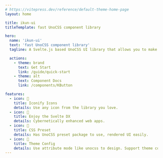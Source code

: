 ```yaml
---
# https://vitepress.dev/reference/default-theme-home-page
layout: home

title: ikun-ui
titleTemplate: fast UnoCSS component library

hero:
  name: 'ikun-ui'
  text: 'fast UnoCSS component library'
  tagline: A Svelte.js based UnoCSS UI library that allows you to make websites

  actions:
    - theme: brand
      text: Get Start
      link: /guide/quick-start
    - theme: alt
      text: Component Docs
      link: /components/KButton

features:
  - icon: 🎤
    title: Iconify Icons
    details: Use any icon from the library you love.
  - icon: 💃
    title: Enjoy the Svelte DX
    details: Cybernetically enhanced web apps.
  - icon: 🤟
    title: CSS Preset
    details: Has UnoCSS preset package to use, rendered UI easily.
  - icon: 🏀
    title: Theme Config
    details: Use attribute mode like unocss to design. Support theme config to customize theme.
---
```


<logo-animate/>
